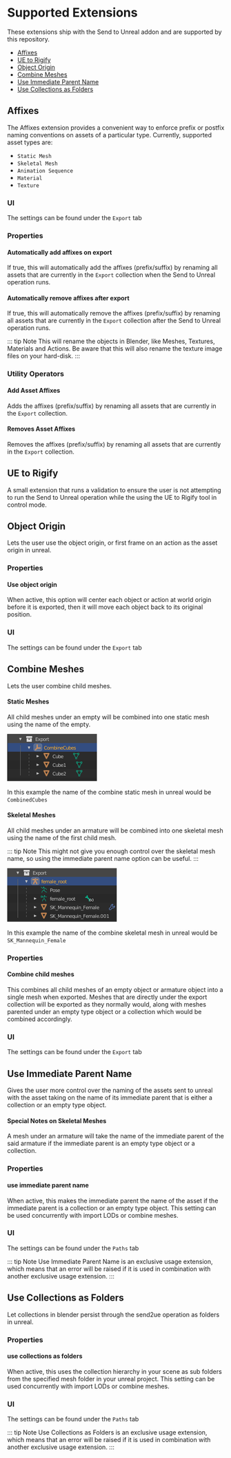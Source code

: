 # Supported Extensions
These extensions ship with the Send to Unreal addon and are supported by this repository.

* [Affixes](/extras/supported-extensions.html#affixes)
* [UE to Rigify](/extras/supported-extensions.html#ue-to-rigify)
* [Object Origin](/extras/supported-extensions.html#object-origin)
* [Combine Meshes](/extras/supported-extensions.html#combine-meshes)
* [Use Immediate Parent Name](/extras/supported-extensions.html#use-immediate-parent-name)
* [Use Collections as Folders](/extras/supported-extensions.html#use-collections-as-folders)

## Affixes
The Affixes extension provides a convenient way to enforce prefix or postfix naming conventions on
assets of a particular type.  Currently, supported asset types are:
* `Static Mesh`
* `Skeletal Mesh`
* `Animation Sequence`
* `Material`
* `Texture`


### UI
The settings can be found under the `Export` tab

### Properties
#### Automatically add affixes on export
If true, this will automatically add the affixes (prefix/suffix) by renaming all assets that are currently in the
`Export` collection when the Send to Unreal operation runs.

#### Automatically remove affixes after export
If true, this will automatically remove the affixes (prefix/suffix) by renaming all assets that are currently in the
`Export` collection after the Send to Unreal operation runs.


::: tip Note
 This will rename the objects in Blender, like Meshes, Textures, Materials and Actions. Be aware that this will also rename the texture image files on your hard-disk.
:::


### Utility Operators
#### Add Asset Affixes
Adds the affixes (prefix/suffix) by renaming all assets that are currently in the `Export` collection.

#### Removes Asset Affixes
Removes the affixes (prefix/suffix) by renaming all assets that are currently in the `Export` collection.


## UE to Rigify
A small extension that runs a validation to ensure the user is not attempting to run the Send to Unreal operation
while the using the UE to Rigify tool in control mode.

## Object Origin
Lets the user use the object origin, or first frame on an action as the asset origin in unreal.

### Properties
#### Use object origin
When active, this option will center each object or action at world origin before it is exported,
then it will move each object back to its original position.

### UI
The settings can be found under the `Export` tab

## Combine Meshes
Lets the user combine child meshes.

#### Static Meshes
All child meshes under an empty will be combined into one static mesh using the name of the empty.

![1](./images/extensions/combine-meshes/1.png)

In this example the name of the combine static mesh in unreal would be `CombinedCubes`

#### Skeletal Meshes
All child meshes under an armature will be combined into one skeletal mesh using the name of the first child mesh.

::: tip Note
 This might not give you enough control over the skeletal mesh name, so using the immediate parent name option can be useful.
:::

![2](./images/extensions/combine-meshes/2.png)

In this example the name of the combine skeletal mesh in unreal would be `SK_Mannequin_Female`


### Properties
#### Combine child meshes
This combines all child meshes of an empty object or armature object into a single mesh when exported. Meshes that are directly under the export collection will be exported as they normally would, along with meshes parented under an empty type object or a collection which would be combined accordingly.

### UI
The settings can be found under the `Export` tab

## Use Immediate Parent Name
Gives the user more control over the naming of the assets sent to unreal with the asset taking on the name of its immediate parent that is either a collection or an empty type object.

#### Special Notes on Skeletal Meshes
A mesh under an armature will take the name of the immediate parent of the said armature if the immediate parent is an empty type object or a collection.

### Properties
#### use immediate parent name
When active, this makes the immediate parent the name of the asset if the immediate parent is a collection or an empty type object. This setting can be used concurrently with import LODs or combine meshes.

### UI
The settings can be found under the `Paths` tab

::: tip Note
Use Immediate Parent Name is an exclusive usage extension, which means that an error will be raised if it is used in combination with another exclusive usage extension.
:::

## Use Collections as Folders
Let collections in blender persist through the send2ue operation as folders in unreal.

### Properties
#### use collections as folders
When active, this uses the collection hierarchy in your scene as sub folders from the specified mesh folder in your unreal project. This setting can be used concurrently with import LODs or combine meshes.

### UI
The settings can be found under the `Paths` tab

::: tip Note
Use Collections as Folders is an exclusive usage extension, which means that an error will be raised if it is used in combination with another exclusive usage extension.
:::

